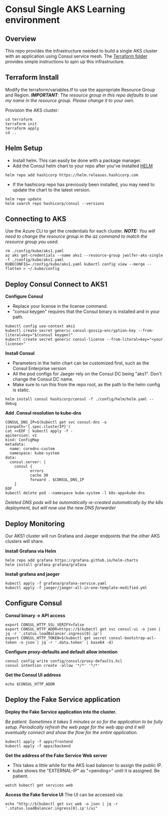 # Consul Single AKS Learning environment

## Overview
This repo provides the infrastructure needed to build a single AKS cluster with an application using Consul service mesh.
The [Terraform folder](terraform) provides simple instructions to spin up this infrastructure.

## Terraform Install
Modify the terraform/variables.tf to use the appropriate Resource Group and Region.
***IMPORTANT**: The resource group in this repo defaults to use my name in the resource group. Please change it to your own.*

Provision the AKS cluster:
```
cd terraform
terraform init
terraform apply
cd ..
```

## Helm Setup

 - Install helm. This can easily be done with a package manager.
 - Add the Consul helm chart to your repo after you've installed [HELM](https://helm.sh/docs/helm/helm_install/)

```
helm repo add hashicorp https://helm.releases.hashicorp.com
```

 - If the hashicorp repo has previously been installed, you may need to update the chart to the latest version.
```
helm repo update
helm search repo hashicorp/consul --versions
```
## Connecting to AKS

Use the Azure CLI to  get the credentials for each cluster.
***NOTE:** You will need to change the resource group in the az command to match the resource group you used.*

```
rm ./config/kube/aks1.yaml
az aks get-credentials --name aks1 --resource-group jwolfer-aks-single -f ./config/kube/aks1.yaml
KUBECONFIG=./config/kube/aks1.yaml kubectl config view --merge --flatten > ~/.kube/config
```

## Deploy Consul Connect to AKS1

**Configure Consul**
- Replace your license in the license command.
- "consul keygen" requires that the Consul binary is installed and in your path.

```
kubectl config use-context aks1
kubectl create secret generic consul-gossip-encryption-key --from-literal=key="$(consul keygen)"
kubectl create secret generic consul-license --from-literal=key="<your license>"
```
**Install Consul**
- Parameters in the helm chart can be customized first, such as the Consul Enterprise version
- All the pod configs for Jaeger rely on the Consul DC being "aks1". Don't change the Consul DC name.
- Make sure to run this from the repo root, as the path to the helm config is static.
```
helm install consul hashicorp/consul -f ./config/helm/helm.yaml --debug
```

**Add .Consul resolution to kube-dns**
```
CONSUL_DNS_IP=$(kubectl get svc consul-dns -o jsonpath='{.spec.clusterIP}')
cat <<EOF | kubectl apply -f -
apiVersion: v1
kind: ConfigMap
metadata:
  name: coredns-custom
  namespace: kube-system
data:
  consul.server: |
    consul {
           errors
           cache 30
           forward . $CONSUL_DNS_IP
    }
EOF
kubectl delete pod --namespace kube-system -l k8s-app=kube-dns
```
*Deleted DNS pods will be automatically re-created automatically by the k8s deployment, but will now use the new DNS forwarder*

## Deploy Monitoring
Our AKS1 cluster will run Grafana and Jaeger endpoints that the other AKS clusters will share.

**Install Grafana via Helm**
```
helm repo add grafana https://grafana.github.io/helm-charts
helm install grafana grafana/grafana
```
**Install grafana and jaeger**
```
kubectl apply -f grafana/grafana-service.yaml
kubectl apply -f jaeger/jaeger-all-in-one-template-modified.yml
```

## Configure Consul
**Consul binary -> API access**
```
export CONSUL_HTTP_SSL_VERIFY=false
export CONSUL_HTTP_ADDR=https://$(kubectl get svc consul-ui -o json | jq -r '.status.loadBalancer.ingress[0].ip')
export CONSUL_HTTP_TOKEN=$(kubectl get secret consul-bootstrap-acl-token -o json | jq -r '.data.token' | base64 -d)
```

**Configure proxy-defaults and default allow intention**
```
consul config write config/consul/proxy-defaults.hcl
consul intention create -allow '*/*' '*/*'
```

**Get the Consul UI address**
```
echo $CONSUL_HTTP_ADDR
```

## Deploy the Fake Service application

**Deploy the Fake Service application into the cluster.**

*Be patient. Sometimes it takes 5 minutes or so for the application to be fully setup. Periodically refresh the web page for the web app and it will eventually connect and show the flow for the entire application.*

```
kubectl apply -f apps/frontend
kubectl apply -f apps/backend
```

**Get the address of the Fake Service Web server**
- This takes a little while for the AKS load balancer to assign the public IP.
- kube shows the "EXTERNAL-IP" as "\<pending>" until it is assigned. Be patient.
```
watch kubectl get services web
```
**Access the Fake Service UI**
The UI can be accessed via:
```
echo "http://$(kubectl get svc web -o json | jq -r '.status.loadBalancer.ingress[0].ip')/ui"
```